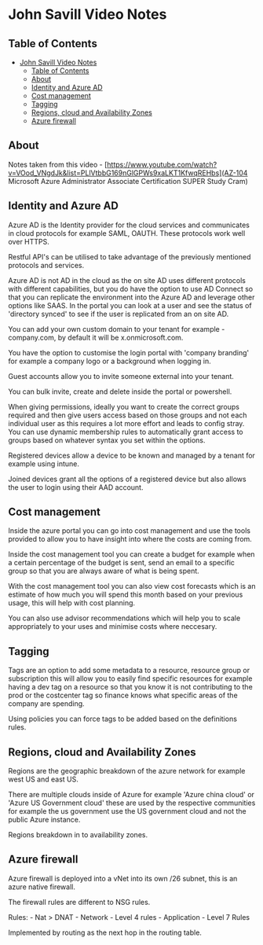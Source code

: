 # John Savill Video Notes

## Table of Contents

- [John Savill Video Notes](#john-savill-video-notes)
  - [Table of Contents](#table-of-contents)
  - [About](#about)
  - [Identity and Azure AD](#identity-and-azure-ad)
  - [Cost management](#cost-management)
  - [Tagging](#tagging)
  - [Regions, cloud and Availability Zones](#regions-cloud-and-availability-zones)
  - [Azure firewall](#azure-firewall)

## About

Notes taken from this video - [https://www.youtube.com/watch?v=VOod_VNgdJk&list=PLlVtbbG169nGlGPWs9xaLKT1KfwqREHbs](AZ-104 Microsoft Azure Administrator Associate Certification SUPER Study Cram)

## Identity and Azure AD

Azure AD is the Identity provider for the cloud services and communicates in cloud protocols for example SAML, OAUTH. These protocols work well over HTTPS.

Restful API's can be utilised to take advantage of the previously mentioned protocols and services.

Azure AD is not AD in the cloud as the on site AD uses different protocols with different capabilities, but you do have the option to use AD Connect so that you can replicate the environment into the Azure AD and leverage other options like SAAS. In the portal you can look at a user and see the status of 'directory synced' to see if the user is replicated from an on site AD.

You can add your own custom domain to your tenant for example - company.com, by default it will be x.onmicrosoft.com.

You have the option to customise the login portal with 'company branding' for example a company logo or a background when logging in.

Guest accounts allow you to invite someone external into your tenant.

You can bulk invite, create and delete inside the portal or powershell.

When giving permissions, ideally you want to create the correct groups required and then give users access based on those groups and not each individual user as this requires a lot more effort and leads to config stray.
You can use dynamic membership rules to automatically grant access to groups based on whatever syntax you set within the options.

Registered devices allow a device to be known and managed by a tenant for example using intune.

Joined devices grant all the options of a registered device but also allows the user to login using their AAD account.

## Cost management

Inside the azure portal you can go into cost management and use the tools provided to allow you to have insight into where the costs are coming from.

Inside the cost management tool you can create a budget for example when a certain percentage of the budget is sent, send an email to a specific group so that you are always aware of what is being spent.

With the cost management tool you can also view cost forecasts which is an estimate of how much you will spend this month based on your previous usage, this will help with cost planning.

You can also use advisor recommendations which will help you to scale appropriately to your uses and minimise costs where neccesary.

## Tagging

Tags are an option to add some metadata to a resource, resource group or subscription this will allow you to easily find specific resources for example having a dev tag on a resource so that you know it is not contributing to the prod or the costcenter tag so finance knows what specific areas of the company are spending.

Using policies you can force tags to be added based on the definitions rules.

## Regions, cloud and Availability Zones

Regions are the geographic breakdown of the azure network for example west US and east US.

There are multiple clouds inside of Azure for example 'Azure china cloud' or 'Azure US Government cloud' these are used by the respective communities for example the us government use the US government cloud and not the public Azure instance.

Regions breakdown in to availability zones.

## Azure firewall

Azure firewall is deployed into a vNet into its own /26 subnet, this is an azure native firewall.

The firewall rules are different to NSG rules.

Rules:
    - Nat > DNAT
    - Network - Level 4 rules
    - Application - Level 7 Rules

Implemented by routing as the next hop in the routing table.